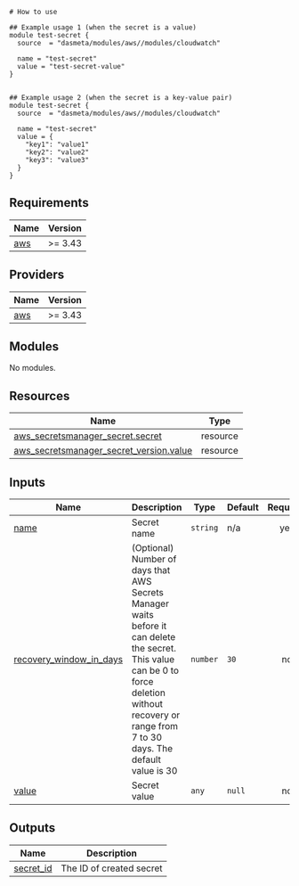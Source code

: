 ```
# How to use

## Example usage 1 (when the secret is a value)
module test-secret {
  source  = "dasmeta/modules/aws//modules/cloudwatch"

  name = "test-secret"
  value = "test-secret-value"
}


## Example usage 2 (when the secret is a key-value pair)
module test-secret {
  source  = "dasmeta/modules/aws//modules/cloudwatch"

  name = "test-secret"
  value = {
    "key1": "value1"
    "key2": "value2"
    "key3": "value3"
  }
}
```

<!-- BEGINNING OF PRE-COMMIT-TERRAFORM DOCS HOOK -->
## Requirements

| Name | Version |
|------|---------|
| <a name="requirement_aws"></a> [aws](#requirement\_aws) | >= 3.43 |

## Providers

| Name | Version |
|------|---------|
| <a name="provider_aws"></a> [aws](#provider\_aws) | >= 3.43 |

## Modules

No modules.

## Resources

| Name | Type |
|------|------|
| [aws_secretsmanager_secret.secret](https://registry.terraform.io/providers/hashicorp/aws/latest/docs/resources/secretsmanager_secret) | resource |
| [aws_secretsmanager_secret_version.value](https://registry.terraform.io/providers/hashicorp/aws/latest/docs/resources/secretsmanager_secret_version) | resource |

## Inputs

| Name | Description | Type | Default | Required |
|------|-------------|------|---------|:--------:|
| <a name="input_name"></a> [name](#input\_name) | Secret name | `string` | n/a | yes |
| <a name="input_recovery_window_in_days"></a> [recovery\_window\_in\_days](#input\_recovery\_window\_in\_days) | (Optional) Number of days that AWS Secrets Manager waits before it can delete the secret. This value can be 0 to force deletion without recovery or range from 7 to 30 days. The default value is 30 | `number` | `30` | no |
| <a name="input_value"></a> [value](#input\_value) | Secret value | `any` | `null` | no |

## Outputs

| Name | Description |
|------|-------------|
| <a name="output_secret_id"></a> [secret\_id](#output\_secret\_id) | The ID of created secret |
<!-- END OF PRE-COMMIT-TERRAFORM DOCS HOOK -->
